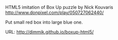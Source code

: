 HTML5 imitation of Box Up puzzle by Nick Kouvaris http://www.donpixel.com/play/050727062440/

Put small red box into large blue one.

URL: http://dimmik.github.io/boxup-html5/

